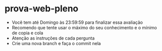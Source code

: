 # prova-web-pleno

- Você tem até Domingo às 23:59:59 para finalizar essa avaliação
- Recomendo que tente usar o máximo do seu conhecimento e o mínimo de copia e cola
- Atenção as instruções de cada pergunta
- Crie uma nova branch e faça o commit nela
